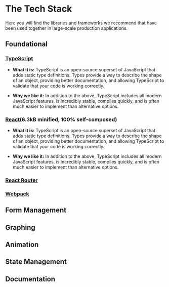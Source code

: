 # The Tech Stack
Here you will find the libraries and frameworks we recommend that have been used together in large-scale production applications.



## Foundational


### [TypeScript](https://www.typescriptlang.org/)

- **What it is:** TypeScript is an open-source superset of JavaScript that adds static type definitions. Types provide a way to describe the shape of an object, providing better documentation, and allowing TypeScript to validate that your code is working correctly.

- **Why we like it:** In addition to the above, TypeScript includes all modern JavaScript features, is incredibly stable, compiles quickly, and is often much easier to implement than alternative options.


### [React](https://reactjs.org/)(6.3kB minified, 100% self-composed)

- **What it is:** TypeScript is an open-source superset of JavaScript that adds static type definitions. Types provide a way to describe the shape of an object, providing better documentation, and allowing TypeScript to validate that your code is working correctly.

- **Why we like it:** In addition to the above, TypeScript includes all modern JavaScript features, is incredibly stable, compiles quickly, and is often much easier to implement than alternative options.


### [React Router](https://reactrouter.com/)


### [Webpack](https://webpack.js.org/)



## Form Management


## Graphing


## Animation


## State Management


## Documentation
